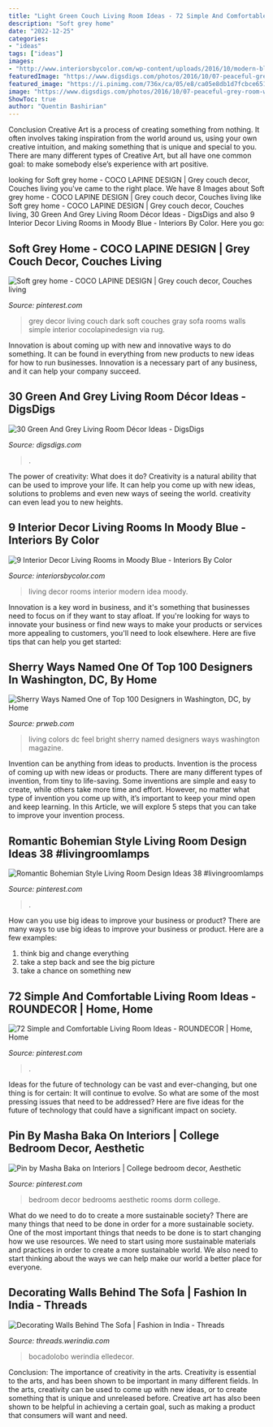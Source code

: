 ```yaml
---
title: "Light Green Couch Living Room Ideas - 72 Simple And Comfortable Living Room Ideas"
description: "Soft grey home"
date: "2022-12-25"
categories:
- "ideas"
tags: ["ideas"]
images:
- "http://www.interiorsbycolor.com/wp-content/uploads/2016/10/modern-blue-interior-decor-idea.jpg"
featuredImage: "https://www.digsdigs.com/photos/2016/10/07-peaceful-grey-room-with-a-green-wall-and-lime-accents.jpg"
featured_image: "https://i.pinimg.com/736x/ca/05/e8/ca05e8db1d7fcbce6515e6848e18c1dc.jpg"
image: "https://www.digsdigs.com/photos/2016/10/07-peaceful-grey-room-with-a-green-wall-and-lime-accents.jpg"
ShowToc: true
author: "Quentin Bashirian"
---
```



Conclusion
Creative Art is a process of creating something from nothing. It often involves taking inspiration from the world around us, using your own creative intuition, and making something that is unique and special to you. There are many different types of Creative Art, but all have one common goal: to make somebody else’s experience with art positive.

	

		
looking for Soft grey home - COCO LAPINE DESIGN | Grey couch decor, Couches living you've came to the right place. We have 8 Images about Soft grey home - COCO LAPINE DESIGN | Grey couch decor, Couches living like Soft grey home - COCO LAPINE DESIGN | Grey couch decor, Couches living, 30 Green And Grey Living Room Décor Ideas - DigsDigs and also 9 Interior Decor Living Rooms in Moody Blue - Interiors By Color. Here you go:
		
    
## Soft Grey Home - COCO LAPINE DESIGN | Grey Couch Decor, Couches Living

<img loading=lazy src="https://i.pinimg.com/736x/a4/21/8b/a4218ba777968a91a20efbd4fa5200b6--dark-grey-couches-comfy-couches.jpg" onerror="this.onerror=null;this.src='https://tse1.mm.bing.net/th?id=OIP.z8MPpOsuwuF4jt7gG8f_yQHaKH&amp;pid=15.1';" alt="Soft grey home - COCO LAPINE DESIGN | Grey couch decor, Couches living">

_Source: pinterest.com_

>grey decor living couch dark soft couches gray sofa rooms walls simple interior cocolapinedesign via rug. 

	

Innovation is about coming up with new and innovative ways to do something. It can be found in everything from new products to new ideas for how to run businesses. Innovation is a necessary part of any business, and it can help your company succeed.

    
## 30 Green And Grey Living Room Décor Ideas - DigsDigs

<img loading=lazy src="https://www.digsdigs.com/photos/2016/10/07-peaceful-grey-room-with-a-green-wall-and-lime-accents.jpg" onerror="this.onerror=null;this.src='https://tse1.mm.bing.net/th?id=OIP.cHA5kVHrmDoL29axp5PncAHaJ3&amp;pid=15.1';" alt="30 Green And Grey Living Room Décor Ideas - DigsDigs">

_Source: digsdigs.com_

>. 

	

The power of creativity: What does it do?
Creativity is a natural ability that can be used to improve your life. It can help you come up with new ideas, solutions to problems and even new ways of seeing the world. creativity can even lead you to new heights.

    
## 9 Interior Decor Living Rooms In Moody Blue - Interiors By Color

<img loading=lazy src="http://www.interiorsbycolor.com/wp-content/uploads/2016/10/modern-blue-interior-decor-idea.jpg" onerror="this.onerror=null;this.src='https://tse2.mm.bing.net/th?id=OIP.c44OWz-3WSsEBmu1aDqVjwHaJ4&amp;pid=15.1';" alt="9 Interior Decor Living Rooms in Moody Blue - Interiors By Color">

_Source: interiorsbycolor.com_

>living decor rooms interior modern idea moody. 

	

Innovation is a key word in business, and it's something that businesses need to focus on if they want to stay afloat. If you're looking for ways to innovate your business or find new ways to make your products or services more appealing to customers, you'll need to look elsewhere. Here are five tips that can help you get started: 

    
## Sherry Ways Named One Of Top 100 Designers In Washington, DC, By Home

<img loading=lazy src="http://ww1.prweb.com/prfiles/2011/03/29/265521/Livingroominbrightfeelgoodcolors.jpg" onerror="this.onerror=null;this.src='https://tse3.mm.bing.net/th?id=OIP.nzdUpaSj3dXLLobUpyna2gHaE8&amp;pid=15.1';" alt="Sherry Ways Named One of Top 100 Designers in Washington, DC, by Home">

_Source: prweb.com_

>living colors dc feel bright sherry named designers ways washington magazine. 

	

Invention can be anything from ideas to products.
Invention is the process of coming up with new ideas or products. There are many different types of invention, from tiny to life-saving. Some inventions are simple and easy to create, while others take more time and effort. However, no matter what type of invention you come up with, it’s important to keep your mind open and keep learning. In this Article, we will explore 5 steps that you can take to improve your invention process.

    
## Romantic Bohemian Style Living Room Design Ideas 38 #livingroomlamps

<img loading=lazy src="https://i.pinimg.com/736x/ca/05/e8/ca05e8db1d7fcbce6515e6848e18c1dc.jpg" onerror="this.onerror=null;this.src='https://tse3.mm.bing.net/th?id=OIP.Spx5gstD7LiYxeAVacwWHAHaKL&amp;pid=15.1';" alt="Romantic Bohemian Style Living Room Design Ideas 38 #livingroomlamps">

_Source: pinterest.com_

>. 

	

How can you use big ideas to improve your business or product?
There are many ways to use big ideas to improve your business or product. Here are a few examples: 
1. think big and change everything
2. take a step back and see the big picture
3. take a chance on something new 

    
## 72 Simple And Comfortable Living Room Ideas - ROUNDECOR | Home, Home

<img loading=lazy src="https://i.pinimg.com/736x/ef/8a/dc/ef8adc45ed449038037ccde237fa0344.jpg" onerror="this.onerror=null;this.src='https://tse4.mm.bing.net/th?id=OIP.m6J1WusLdW-yygPT-6Uz2AHaKq&amp;pid=15.1';" alt="72 Simple and Comfortable Living Room Ideas - ROUNDECOR | Home, Home">

_Source: pinterest.com_

>. 

	

Ideas for the future of technology can be vast and ever-changing, but one thing is for certain: It will continue to evolve. So what are some of the most pressing issues that need to be addressed? Here are five ideas for the future of technology that could have a significant impact on society.

    
## Pin By Masha Baka On Interiors | College Bedroom Decor, Aesthetic

<img loading=lazy src="https://i.pinimg.com/736x/9e/91/f9/9e91f9026bd943973bfdd41149073e3a.jpg" onerror="this.onerror=null;this.src='https://tse1.mm.bing.net/th?id=OIP.s1TFpQAx1SvRRKebXnv5hwHaNL&amp;pid=15.1';" alt="Pin by Masha Baka on Interiors | College bedroom decor, Aesthetic">

_Source: pinterest.com_

>bedroom decor bedrooms aesthetic rooms dorm college. 

	

What do we need to do to create a more sustainable society?
There are many things that need to be done in order for a more sustainable society. One of the most important things that needs to be done is to start changing how we use resources. We need to start using more sustainable materials and practices in order to create a more sustainable world. We also need to start thinking about the ways we can help make our world a better place for everyone.

    
## Decorating Walls Behind The Sofa | Fashion In India - Threads

<img loading=lazy src="https://threads.werindia.com/wp-content/uploads/2017/08/How-to-display-art-above-sofa-Threads-WeRIndia3.jpg" onerror="this.onerror=null;this.src='https://tse3.mm.bing.net/th?id=OIP.m8w0kI1iUktScqoQEd0JxwHaJ4&amp;pid=15.1';" alt="Decorating Walls Behind The Sofa | Fashion in India - Threads">

_Source: threads.werindia.com_

>bocadolobo werindia elledecor. 

	

Conclusion: The importance of creativity in the arts.
Creativity is essential to the arts, and has been shown to be important in many different fields. In the arts, creativity can be used to come up with new ideas, or to create something that is unique and unreleased before. Creative art has also been shown to be helpful in achieving a certain goal, such as making a product that consumers will want and need.

